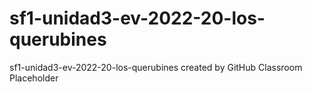 # sf1-unidad3-ev-2022-20-los-querubines
sf1-unidad3-ev-2022-20-los-querubines created by GitHub Classroom
Placeholder
